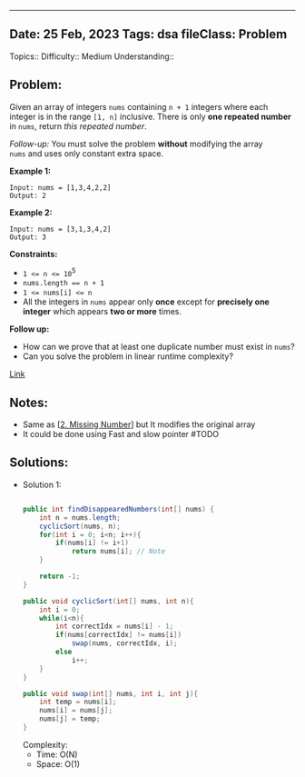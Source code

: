 
---
Date: 25 Feb, 2023
Tags: dsa
fileClass: Problem
---
Topics:: 
Difficulty::  Medium
Understanding:: 
## Problem: 
 Given an array of integers `nums` containing `n + 1` integers where each integer is in the range `[1, n]` inclusive. There is only **one repeated number** in `nums`, return _this repeated number_.

*Follow-up:* You must solve the problem **without** modifying the array `nums` and uses only constant extra space.

**Example 1:**

	Input: nums = [1,3,4,2,2]
	Output: 2

**Example 2:**

	Input: nums = [3,1,3,4,2]
	Output: 3

**Constraints:**

- `1 <= n <= 10`<sup>5</sup>
- `nums.length == n + 1`
- `1 <= nums[i] <= n`
- All the integers in `nums` appear only **once** except for **precisely one integer** which appears **two or more** times.

**Follow up:**

- How can we prove that at least one duplicate number must exist in `nums`?
- Can you solve the problem in linear runtime complexity?

[Link]( https://leetcode.com/problems/find-the-duplicate-number/)

## Notes: 
- Same as [[2. Missing Number]] but It modifies the original array 
- It could be done using Fast and slow pointer #TODO 

## Solutions: 

- Solution 1: 
	```java
	
	public int findDisappearedNumbers(int[] nums) {
        int n = nums.length;
        cyclicSort(nums, n);
        for(int i = 0; i<n; i++){
            if(nums[i] != i+1)
                return nums[i]; // Note
        }

        return -1;
    }

    public void cyclicSort(int[] nums, int n){
        int i = 0;
        while(i<n){
            int correctIdx = nums[i] - 1;
            if(nums[correctIdx] != nums[i])
                swap(nums, correctIdx, i);
            else
                i++;
        }
    }

    public void swap(int[] nums, int i, int j){
        int temp = nums[i];
        nums[i] = nums[j];
        nums[j] = temp;
    }
	
	```
	Complexity: 
	- Time: O(N)
	- Space: O(1)


[2. Missing Number]:2.%20Missing%20Number

